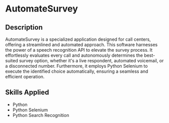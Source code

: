 # AutomateSurvey

## Description
AutomateSurvey is a specialized application designed for call centers, offering a streamlined and automated approach. This software harnesses the power of a speech recognition API to elevate the survey process. It effortlessly evaluates every call and autonomously determines the best-suited survey option, whether it's a live respondent, automated voicemail, or a disconnected number. Furthermore, it employs Python Selenium to execute the identified choice automatically, ensuring a seamless and efficient operation.

## Skills Applied
- Python
- Python Selenium
- Python Search Recognition
